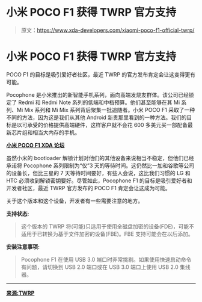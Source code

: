 # 小米 POCO F1 获得 TWRP 官方支持

> 原文：<https://www.xda-developers.com/xiaomi-poco-f1-official-twrp/>

# 小米 POCO F1 获得 TWRP 官方支持

POCO F1 的目标是吸引爱好者社区，最近 TWRP 的官方发布肯定会让这变得更有可能。

Pocophone 是小米推出的新智能手机系列，面向高端发烧友群体。该公司已经锁定了 Redmi 和 Redmi Note 系列的低端和中档预算。他们甚至能够在其 Mi 系列、Mi Mix 系列和 Mi Mix 系列背后聚集一批追随者。小米 POCO F1 采取了一种不同的方法，因为这是我们从其他 Android 新贵那里看到的一种方法。我们的目标是以可承受的价格提供高端硬件，这样客户就不会花 600 多美元买一部配备最新芯片组和相当大内存的手机。

[**小米 POCO F1 XDA 论坛**](https://forum.xda-developers.com/poco-f1)

虽然小米的 bootloader 解锁计划对他们的其他设备来说相当不稳定，但他们已经承诺将 Pocophone 系列限制为“仅”3 天的等待时间。这仍然比一加和谷歌等公司的设备长，但比三星的 7 天等待时间要好，有些人会说，这比我们习惯的 LG 和 HTC 必须收到解锁密钥要好。尽管如此，Pocophone F1 的目标是吸引爱好者和开发者社区，最近 TWRP 官方发布的 POCO F1 肯定会让这成为可能。

关于这个版本和这个设备，开发者有一些需要注意的地方。

**支持状态:**

> 这个版本的 TWRP 将(可能)只适用于使用全磁盘加密的设备(FDE)，可能不适用于已转换为基于文件加密的设备(FBE)。FBE 支持可能会在以后添加。

**安装注意事项:**

> Pocophone F1 在使用 USB 3.0 端口时非常挑剔。如果使用快速启动命令有问题，请切换到 USB 2.0 端口或在 USB 3.0 端口上使用 USB 2.0 集线器。

* * *

[**来源:TWRP**](https://twrp.me/xiaomi/xiaomipocophonef1.html)